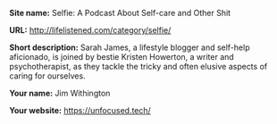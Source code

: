 **Site name:** Selfie: A Podcast About Self-care and Other Shit

**URL:** http://lifelistened.com/category/selfie/

**Short description:** Sarah James, a lifestyle blogger and self-help aficionado, is joined by bestie Kristen Howerton, a writer and psychotherapist, as they tackle the tricky and often elusive aspects of caring for ourselves.

**Your name:** Jim Withington

**Your website:** https://unfocused.tech/
